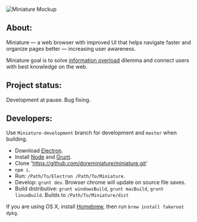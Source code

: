 ![Miniature Mockup](https://i.imgur.com/9Rshss4.png)


About:
------

Miniature — a web browser with improved UI that helps navigate faster and organize pages better — increasing user awareness.

Miniature goal is to solve [information overload](https://en.wikipedia.org/wiki/Information_overload) dilemma and connect users with best knowledge on the web.


Project status:
------

Development at pause. Bug fixing.


Developers:
------

Use `Miniature-development` branch for development and `master` when building.

* Download [Electron](https://github.com/electron/electron/releases).
* Install [Node](https://nodejs.org) and [Grunt](http://gruntjs.com).
* Clone 'https://github.com/doreminiature/miniature.git'
* `npm i`.
* Run: `/Path/To/Electron /Path/To/Miniature`.
* Develop: `grunt dev`. Browser chrome will update on source file saves.
* Build distributive: `grunt windowsBuild`, `grunt macBuild`, `grunt linuxBuild`. Builds to `/Path/To/Miniature/dist`

If you are using OS X, install [Homebrew](http://brew.sh), then run `brew install fakeroot dpkg`.